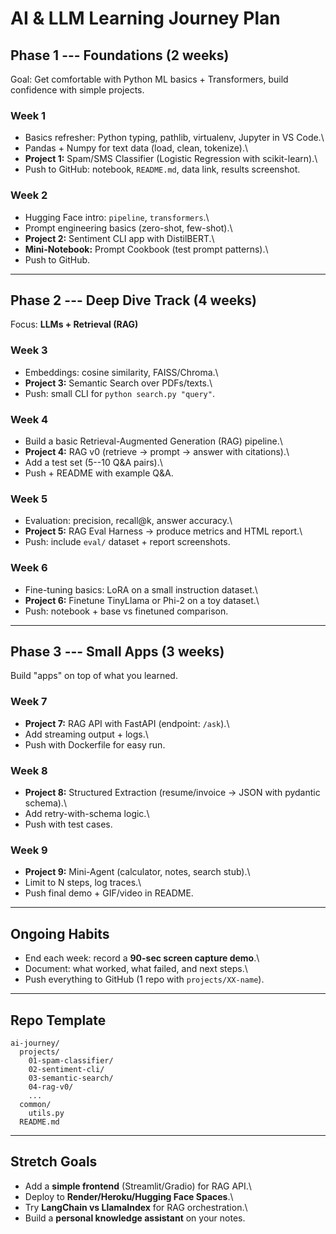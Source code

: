 # AI & LLM Learning Journey Plan

## Phase 1 --- Foundations (2 weeks)

Goal: Get comfortable with Python ML basics + Transformers, build
confidence with simple projects.

### Week 1

-   Basics refresher: Python typing, pathlib, virtualenv, Jupyter in VS
    Code.\
-   Pandas + Numpy for text data (load, clean, tokenize).\
-   **Project 1:** Spam/SMS Classifier (Logistic Regression with
    scikit-learn).\
-   Push to GitHub: notebook, `README.md`, data link, results
    screenshot.

### Week 2

-   Hugging Face intro: `pipeline`, `transformers`.\
-   Prompt engineering basics (zero-shot, few-shot).\
-   **Project 2:** Sentiment CLI app with DistilBERT.\
-   **Mini-Notebook:** Prompt Cookbook (test prompt patterns).\
-   Push to GitHub.

------------------------------------------------------------------------

## Phase 2 --- Deep Dive Track (4 weeks)

Focus: **LLMs + Retrieval (RAG)**

### Week 3

-   Embeddings: cosine similarity, FAISS/Chroma.\
-   **Project 3:** Semantic Search over PDFs/texts.\
-   Push: small CLI for `python search.py "query"`.

### Week 4

-   Build a basic Retrieval-Augmented Generation (RAG) pipeline.\
-   **Project 4:** RAG v0 (retrieve → prompt → answer with citations).\
-   Add a test set (5--10 Q&A pairs).\
-   Push + README with example Q&A.

### Week 5

-   Evaluation: precision, recall@k, answer accuracy.\
-   **Project 5:** RAG Eval Harness → produce metrics and HTML report.\
-   Push: include `eval/` dataset + report screenshots.

### Week 6

-   Fine-tuning basics: LoRA on a small instruction dataset.\
-   **Project 6:** Finetune TinyLlama or Phi-2 on a toy dataset.\
-   Push: notebook + base vs finetuned comparison.

------------------------------------------------------------------------

## Phase 3 --- Small Apps (3 weeks)

Build "apps" on top of what you learned.

### Week 7

-   **Project 7:** RAG API with FastAPI (endpoint: `/ask`).\
-   Add streaming output + logs.\
-   Push with Dockerfile for easy run.

### Week 8

-   **Project 8:** Structured Extraction (resume/invoice → JSON with
    pydantic schema).\
-   Add retry-with-schema logic.\
-   Push with test cases.

### Week 9

-   **Project 9:** Mini-Agent (calculator, notes, search stub).\
-   Limit to N steps, log traces.\
-   Push final demo + GIF/video in README.

------------------------------------------------------------------------

## Ongoing Habits

-   End each week: record a **90-sec screen capture demo**.\
-   Document: what worked, what failed, and next steps.\
-   Push everything to GitHub (1 repo with `projects/XX-name`).

------------------------------------------------------------------------

## Repo Template

    ai-journey/
      projects/
        01-spam-classifier/
        02-sentiment-cli/
        03-semantic-search/
        04-rag-v0/
        ...
      common/
        utils.py
      README.md

------------------------------------------------------------------------

## Stretch Goals

-   Add a **simple frontend** (Streamlit/Gradio) for RAG API.\
-   Deploy to **Render/Heroku/Hugging Face Spaces**.\
-   Try **LangChain vs LlamaIndex** for RAG orchestration.\
-   Build a **personal knowledge assistant** on your notes.

